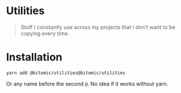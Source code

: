 # Utilities
> Stuff I constantly use across my projects that I don't want to be copying every time. 

# Installation
```
yarn add @bitomic/utilities@bitomic/utilities
```

Or any name before the second `@`.
No idea if it works without yarn.
